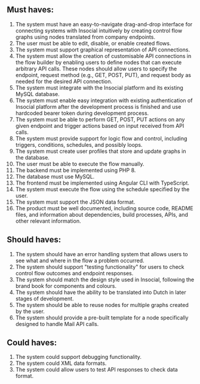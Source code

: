 ## Must haves:

1. The system must have an easy-to-navigate drag-and-drop interface for connecting systems with Insocial intuitively by creating control flow graphs using nodes translated from company endpoints.
2. The user must be able to edit, disable, or enable created flows.
3. The system must support graphical representation of API connections.
4. The system must allow the creation of customisable API connections in the flow builder by enabling users to define nodes that can execute arbitrary API calls. These nodes should allow users to specify the endpoint, request method (e.g., GET, POST, PUT), and request body as needed for the desired API connection.
5. The system must integrate with the Insocial platform and its existing MySQL database.
6. The system must enable easy integration with existing authentication of Insocial platform after the development process is finished and use hardcoded bearer token during development process.
7. The system must be able to perform GET, POST, PUT actions on any given endpoint and trigger actions based on input received from API calls.
8. The system must provide support for logic flow and control, including triggers, conditions, schedules, and possibly loops.
9. The system must create user profiles that store and update graphs in the database.
10. The user must be able to execute the flow manually.
11. The backend must be implemented using PHP 8.
12. The database must use MySQL.
13. The frontend must be implemented using Angular CLI with TypeScript.
14. The system must execute the flow using the schedule specified by the user.
15. The system must support the JSON data format.
16. The product must be well documented, including source code, README files, and information about dependencies, build processes, APIs, and other relevant information.

## Should haves:

1. The system should have an error handling system that allows users to see what and where in the flow a problem occurred.
2. The system should support "testing functionality" for users to check control flow outcomes and endpoint responses.
3. The system should match the design style used in Insocial, following the brand book for components and colours.
4. The system should have the ability to be translated into Dutch in later stages of development.
5. The system should be able to reuse nodes for multiple graphs created by the user.
6. The system should provide a pre-built template for a node specifically designed to handle Mail API calls.

## Could haves:

1. The system could support debugging functionality.
2. The system could XML data formats.
3. The system could allow users to test API responses to check data format.
